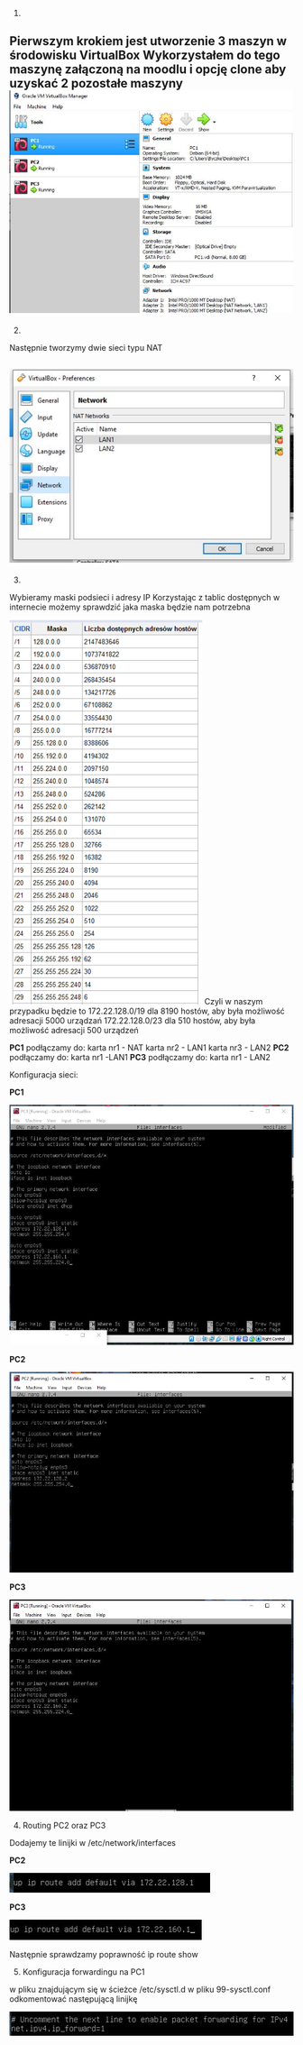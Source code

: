 1.
Pierwszym krokiem jest utworzenie 3 maszyn w środowisku VirtualBox
Wykorzystałem do tego maszynę załączoną na moodlu i opcję clone aby uzyskać 2 pozostałe maszyny
![](part2.JPG)
-------------------------------
2.
Następnie tworzymy dwie sieci typu NAT

![](part1.JPG)
-------------------------------
3.

Wybieramy maski podsieci i adresy IP
Korzystając z tablic dostępnych w internecie możemy sprawdzić jaka maska będzie nam potrzebna

![](maska_podsieci.png)
 Czyli w naszym przypadku będzie to 
 172.22.128.0/19 dla 8190 hostów, aby była możliwość adresacji 5000 urządzań
 172.22.128.0/23 dla 510  hostów, aby była możliwość adresacji 500  urządzeń
 
 
 **PC1** podłączamy do:
 karta nr1 - NAT
 karta nr2 - LAN1
 karta nr3 - LAN2
 **PC2** podłączamy do:
 karta nr1 -LAN1
 **PC3** podłączamy do:
 karta nr1 - LAN2
 
 Konfiguracja sieci:
 
  **PC1**
  
  ![](part3.JPG)
  
  **PC2**
  
  ![](part4.JPG)
  
  **PC3**
  
  ![](part5.JPG)

4. Routing PC2 oraz PC3

Dodajemy te linijki w /etc/network/interfaces

**PC2**

![](part6.JPG)

**PC3**

![](part7.JPG)

Następnie sprawdzamy poprawność ip route show

5. Konfiguracja forwardingu na PC1

w  pliku znajdującym się w ścieżce /etc/sysctl.d w pliku 99-sysctl.conf odkomentować następującą linijkę

![](part8lub9.JPG)
